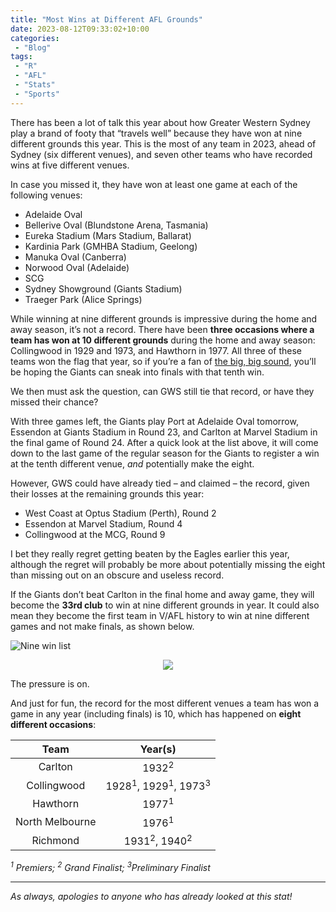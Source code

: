 ```yaml
---
title: "Most Wins at Different AFL Grounds"
date: 2023-08-12T09:33:02+10:00
categories:
 - "Blog"
tags:
 - "R"
 - "AFL" 
 - "Stats"
 - "Sports"
---
```


<!--more-->

There has been a lot of talk this year about how Greater Western Sydney play a brand of footy that “travels well” because they have won at nine different grounds this year. This is the most of any team in 2023, ahead of Sydney (six different venues), and seven other teams who have recorded wins at five different venues.

In case you missed it, they have won at least one game at each of the following venues:
- Adelaide Oval
- Bellerive Oval (Blundstone Arena, Tasmania)
- Eureka Stadium (Mars Stadium, Ballarat)
- Kardinia Park (GMHBA Stadium, Geelong) 
- Manuka Oval (Canberra)
- Norwood Oval (Adelaide)
- SCG
- Sydney Showground (Giants Stadium) 
- Traeger Park (Alice Springs)

While winning at nine different grounds is impressive during the home and away season, it’s not a record. There have been **three occasions where a team has won at 10 different grounds** during the home and away season: Collingwood in 1929 and 1973, and Hawthorn in 1977. All three of these teams won the flag that year, so if you’re a fan of [the big, big sound](https://www.youtube.com/watch?v=GfJu8a4VhuA), you’ll be hoping the Giants can sneak into finals with that tenth win.

We then must ask the question, can GWS still tie that record, or have they missed their chance?

With three games left, the Giants play Port at Adelaide Oval tomorrow, Essendon at Giants Stadium in Round 23, and Carlton at Marvel Stadium in the final game of Round 24. After a quick look at the list above, it will come down to the last game of the regular season for the Giants to register a win at the tenth different venue, *and* potentially make the eight.

However, GWS could have already tied – and claimed – the record, given their losses at the remaining grounds this year:
- West Coast at Optus Stadium (Perth), Round 2
- Essendon at Marvel Stadium, Round 4
- Collingwood at the MCG, Round 9

I bet they really regret getting beaten by the Eagles earlier this year, although the regret will probably be more about potentially missing the eight than missing out on an obscure and useless record. 

If the Giants don’t beat Carlton in the final home and away game, they will become the **33rd club** to win at nine different grounds in year. It could also mean they become the first team in V/AFL history to win at nine different games and not make finals, as shown below.

![Nine win list](/files/content/posts/wins-unique-venues/nine_wins_list.png)

<div align="center">
    <img src = "/files/content/posts/wins-unique-venues/nine_wins_list.png">
</div>

The pressure is on.

And just for fun, the record for the most different venues a team has won a game in any year (including finals) is 10, which has happened on **eight different occasions**:

<center>

| Team            | Year(s)                                              |
| :-------------: | :--------------------------------------------------: |
| Carlton         | 1932<sup>2</sup>                                     |
| Collingwood     | 1928<sup>1</sup>, 1929<sup>1</sup>, 1973<sup>3</sup> |
| Hawthorn        | 1977<sup>1</sup>                                     |
| North Melbourne | 1976<sup>1</sup>                                     |
| Richmond        | 1931<sup>2</sup>, 1940<sup>2</sup>                   |

</center>

_<sup>1</sup> Premiers; <sup>2</sup> Grand Finalist; <sup>3</sup>Preliminary Finalist_

--- 

*As always, apologies to anyone who has already looked at this stat!*
